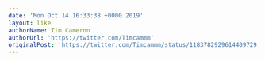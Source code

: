```yaml
---
date: 'Mon Oct 14 16:33:38 +0000 2019'
layout: like
authorName: Tim Cameron
authorUrl: 'https://twitter.com/Timcammm'
originalPost: 'https://twitter.com/Timcammm/status/1183782929614409729'
---
```


